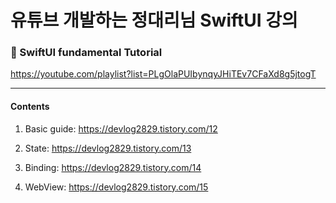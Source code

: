 # 유튜브 개발하는 정대리님 SwiftUI 강의

### 🔘 SwiftUI fundamental Tutorial
https://youtube.com/playlist?list=PLgOlaPUIbynqyJHiTEv7CFaXd8g5jtogT
    

---

#### Contents


1. Basic guide: https://devlog2829.tistory.com/12

2. State: https://devlog2829.tistory.com/13

3. Binding: https://devlog2829.tistory.com/14

4. WebView: https://devlog2829.tistory.com/15
